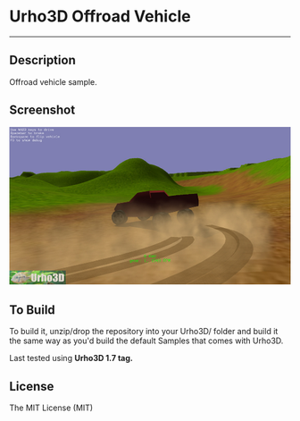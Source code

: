 # Urho3D Offroad Vehicle
-----------------------------------------------------------------------------------

Description
-----------------------------------------------------------------------------------
Offroad vehicle sample.

Screenshot
-----------------------------------------------------------------------------------
![alt tag](https://github.com/Lumak/Urho3D-Offroad-Vehicle/blob/master/screenshot/offroadpic.jpg)

To Build
-----------------------------------------------------------------------------------
To build it, unzip/drop the repository into your Urho3D/ folder and build it the same way as you'd build the default Samples that comes with Urho3D.

Last tested using **Urho3D 1.7 tag.**

License
-----------------------------------------------------------------------------------
The MIT License (MIT)










